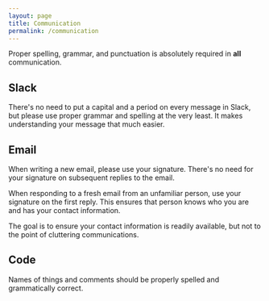 ```yaml
---
layout: page
title: Communication
permalink: /communication
---
```


Proper spelling, grammar, and punctuation is absolutely required in **all** communication.

## Slack

There's no need to put a capital and a period on every message in Slack, but please use proper grammar and spelling at the very least. It makes understanding your message that much easier.

## Email

When writing a new email, please use your signature. There's no need for your signature on subsequent replies to the email.

When responding to a fresh email from an unfamiliar person, use your signature on the first reply. This ensures that person knows who you are and has your contact information.

The goal is to ensure your contact information is readily available, but not to the point of cluttering communications.

## Code

Names of things and comments should be properly spelled and grammatically correct.
